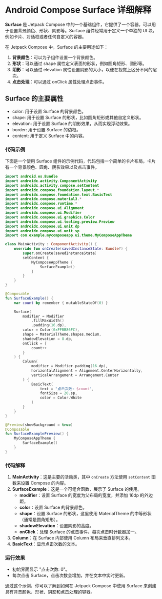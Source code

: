 Android Compose Surface 详细解释
===

**Surface** 是 Jetpack Compose 中的一个基础组件，它提供了一个容器，可以用于设置背景颜色、形状、阴影等。Surface 组件经常用于定义一个单独的 UI 块，例如卡片、对话框或者任何自定义的容器。

在 Jetpack Compose 中，Surface 的主要用途如下：

1. **背景颜色**：可以为子组件设置一个背景颜色。
2. **形状**：可以通过 shape 属性定义表面的形状，例如圆角矩形、圆形等。
3. **阴影**：可以通过 elevation 属性设置阴影的大小，以便在视觉上区分不同的层次。
4. **点击处理**：可以通过 onClick 属性处理点击事件。


## Surface 的主要属性

- color: 用于设置 Surface 的背景颜色。
- shape: 用于设置 Surface 的形状，比如圆角矩形或其他自定义形状。
- elevation: 用于设置 Surface 的阴影效果，从而实现浮动效果。
- border: 用于设置 Surface 的边框。
- content: 用于定义 Surface 中的内容。


### 代码示例

下面是一个使用 Surface 组件的示例代码，代码包括一个简单的卡片布局，卡片有一个背景颜色、圆角、阴影效果以及点击事件。

```kotlin
import android.os.Bundle
import androidx.activity.ComponentActivity
import androidx.activity.compose.setContent
import androidx.compose.foundation.layout.*
import androidx.compose.foundation.text.BasicText
import androidx.compose.material3.*
import androidx.compose.runtime.*
import androidx.compose.ui.Alignment
import androidx.compose.ui.Modifier
import androidx.compose.ui.graphics.Color
import androidx.compose.ui.tooling.preview.Preview
import androidx.compose.ui.unit.dp
import androidx.compose.ui.unit.sp
import com.example.mycomposeapp.ui.theme.MyComposeAppTheme

class MainActivity : ComponentActivity() {
    override fun onCreate(savedInstanceState: Bundle?) {
        super.onCreate(savedInstanceState)
        setContent {
            MyComposeAppTheme {
                SurfaceExample()
            }
        }
    }
}

@Composable
fun SurfaceExample() {
    var count by remember { mutableStateOf(0) }

    Surface(
        modifier = Modifier
            .fillMaxWidth()
            .padding(16.dp),
        color = Color(0xFFBB86FC),
        shape = MaterialTheme.shapes.medium,
        shadowElevation = 8.dp,
        onClick = {
            count++
        }
    ) {
        Column(
            modifier = Modifier.padding(16.dp),
            horizontalAlignment = Alignment.CenterHorizontally,
            verticalArrangement = Arrangement.Center
        ) {
            BasicText(
                text = "点击次数: $count",
                fontSize = 20.sp,
                color = Color.White
            )
        }
    }
}

@Preview(showBackground = true)
@Composable
fun SurfaceExamplePreview() {
    MyComposeAppTheme {
        SurfaceExample()
    }
}
```

### 代码解释

1. **MainActivity**：这是主要的活动类，其中 `onCreate` 方法使用 `setContent` 函数来设置 Compose 的内容。
2. **SurfaceExample**：这是一个可组合函数，展示了 Surface 的使用。
    - **modifier**：设置 Surface 的宽度为父布局的宽度，并添加 16dp 的外边距。
    - **color**：设置 Surface 的背景颜色。
    - **shape**：设置 Surface 的形状，这里使用 MaterialTheme 的中等形状（通常是圆角矩形）。
    - **shadowElevation**：设置阴影的高度。
    - **onClick**：处理 Surface 的点击事件，每次点击时计数器加一。
3. **Column**：在 Surface 内部使用 Column 布局来垂直排列文本。
4. **BasicText**：显示点击次数的文本。

### 运行效果

- 初始界面显示 "点击次数: 0"。
- 每次点击 Surface，点击次数会增加，并在文本中实时更新。

通过这个示例，你可以了解到如何在 Jetpack Compose 中使用 Surface 来创建具有背景颜色、形状、阴影和点击处理的容器。